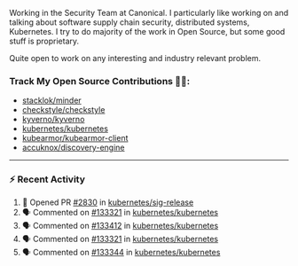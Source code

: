 Working in the Security Team at Canonical. I particularly like working on and talking about software supply chain security, distributed systems, Kubernetes. I try to do majority of the work in Open Source, but some good stuff is proprietary.

Quite open to work on any interesting and industry relevant problem. 

### Track My Open Source Contributions 👨‍💻: 
 - [stacklok/minder](https://github.com/stacklok/minder/pulls?q=is%3Apr+author%3AVyom-Yadav+is%3Amerged+)
 - [checkstyle/checkstyle](https://github.com/checkstyle/checkstyle/pulls?q=is%3Apr+author%3AVyom-Yadav+is%3Amerged+)
 - [kyverno/kyverno](https://github.com/kyverno/kyverno/pulls?q=is%3Apr+author%3AVyom-Yadav+is%3Amerged+)
 - [kubernetes/kubernetes](https://github.com/kubernetes/kubernetes/issues?q=is%3Aissue+author%3AVyom-Yadav)
 - [kubearmor/kubearmor-client](https://github.com/kubearmor/kubearmor-client/pulls?q=is%3Amerged+is%3Apr+author%3AVyom-Yadav+)
 - [accuknox/discovery-engine](https://github.com/accuknox/discovery-engine/pulls?q=is%3Amerged+is%3Apr+author%3AVyom-Yadav+)
---

### :zap: Recent Activity

<!--START_SECTION:activity-->
1. 💪 Opened PR [#2830](https://github.com/kubernetes/sig-release/pull/2830) in [kubernetes/sig-release](https://github.com/kubernetes/sig-release)
2. 🗣 Commented on [#133321](https://github.com/kubernetes/kubernetes/pull/133321#issuecomment-3171883149) in [kubernetes/kubernetes](https://github.com/kubernetes/kubernetes)
3. 🗣 Commented on [#133412](https://github.com/kubernetes/kubernetes/pull/133412#issuecomment-3163497804) in [kubernetes/kubernetes](https://github.com/kubernetes/kubernetes)
4. 🗣 Commented on [#133321](https://github.com/kubernetes/kubernetes/pull/133321#issuecomment-3149479410) in [kubernetes/kubernetes](https://github.com/kubernetes/kubernetes)
5. 🗣 Commented on [#133344](https://github.com/kubernetes/kubernetes/pull/133344#issuecomment-3146399477) in [kubernetes/kubernetes](https://github.com/kubernetes/kubernetes)
<!--END_SECTION:activity-->
